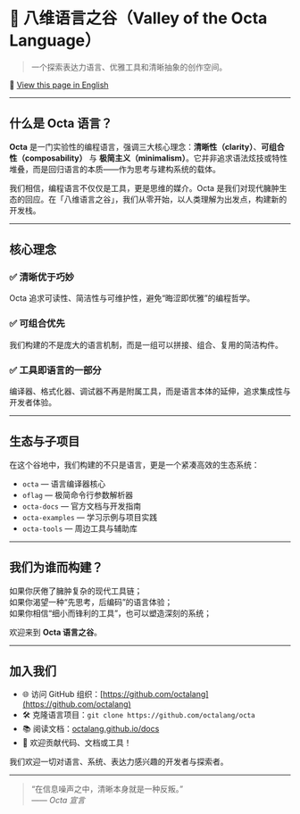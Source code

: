 # 🌌 八维语言之谷（Valley of the Octa Language）

> 一个探索表达力语言、优雅工具和清晰抽象的创作空间。

📖 [View this page in English](./README.md)

---

## 什么是 Octa 语言？

**Octa** 是一门实验性的编程语言，强调三大核心理念：**清晰性（clarity）**、**可组合性（composability）** 与 **极简主义（minimalism）**。它并非追求语法炫技或特性堆叠，而是回归语言的本质——作为思考与建构系统的载体。

我们相信，编程语言不仅仅是工具，更是思维的媒介。Octa 是我们对现代臃肿生态的回应。在「八维语言之谷」，我们从零开始，以人类理解为出发点，构建新的开发栈。

---

## 核心理念

### ✅ 清晰优于巧妙

Octa 追求可读性、简洁性与可维护性，避免“晦涩即优雅”的编程哲学。

### ✅ 可组合优先

我们构建的不是庞大的语言机制，而是一组可以拼接、组合、复用的简洁构件。

### ✅ 工具即语言的一部分

编译器、格式化器、调试器不再是附属工具，而是语言本体的延伸，追求集成性与开发者体验。

---

## 生态与子项目

在这个谷地中，我们构建的不只是语言，更是一个紧凑高效的生态系统：

- `octa` — 语言编译器核心
- `oflag` — 极简命令行参数解析器
- `octa-docs` — 官方文档与开发指南
- `octa-examples` — 学习示例与项目实践
- `octa-tools` — 周边工具与辅助库

---

## 我们为谁而构建？

如果你厌倦了臃肿复杂的现代工具链；  
如果你渴望一种“先思考，后编码”的语言体验；  
如果你相信“细小而锋利的工具”，也可以塑造深刻的系统；

欢迎来到 **Octa 语言之谷**。

---

## 加入我们

- 🌐 访问 GitHub 组织：[https://github.com/octalang](https://github.com/octalang)
- 🛠️ 克隆语言项目：`git clone https://github.com/octalang/octa`
- 📚 阅读文档：[octalang.github.io/docs](https://octalang.github.io/docs)
- 🤝 欢迎贡献代码、文档或工具！

我们欢迎一切对语言、系统、表达力感兴趣的开发者与探索者。

---

> “在信息噪声之中，清晰本身就是一种反叛。”  
> —— *Octa 宣言*
